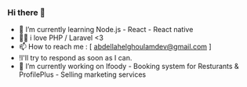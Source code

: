 ### Hi there 👋
- 🌱 I’m currently learning Node.js - React - React native
- 👨‍💻 i love PHP / Laravel <3
- 📫 How to reach me : [ abdellahelghoulamdev@gmail.com ]
- !I'll try to respond as soon as I can.
- 🔭 I’m currently working on Ifoody - Booking system for Resturants & ProfilePlus - Selling marketing services

